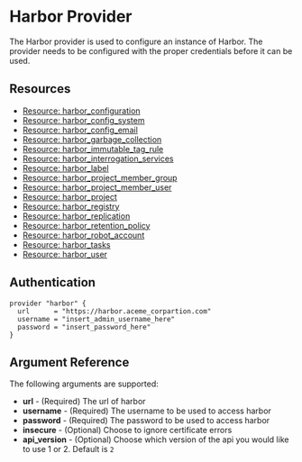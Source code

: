 # Harbor Provider
The Harbor provider is used to configure an instance of Harbor. The provider needs to be configured with the proper credentials before it can be used.

## Resources
* [Resource: harbor_configuration](resources/configuration.md)
* [Resource: harbor_config_system](resources/config_system.md)
* [Resource: harbor_config_email](resources/config_email.md)
* [Resource: harbor_garbage_collection](resources/garbage_collection.md)
* [Resource: harbor_immutable_tag_rule](resources/immutable_tag_rule.md)
* [Resource: harbor_interrogation_services](resources/interrogation_services.md)
* [Resource: harbor_label](resources/label.md)
* [Resource: harbor_project_member_group](resources/project_member_group.md)
* [Resource: harbor_project_member_user](resources/project_member_user.md)
* [Resource: harbor_project](resources/project.md)
* [Resource: harbor_registry](resources/registry.md)
* [Resource: harbor_replication](resources/replication.md)
* [Resource: harbor_retention_policy](resources/retention_policy.md)
* [Resource: harbor_robot_account](resources/robot_account.md)
* [Resource: harbor_tasks](resources/tasks.md)
* [Resource: harbor_user](resources/user.md)

## Authentication
```hcl
provider "harbor" {
  url      = "https://harbor.aceme_corpartion.com"
  username = "insert_admin_username_here"
  password = "insert_password_here"
}
```
## Argument Reference
The following arguments are supported:

* **url** - (Required) The url of harbor
* **username** - (Required) The username to be used to access harbor
* **password** - (Required) The password to be used to access harbor
* **insecure** - (Optional) Choose to ignore certificate errors
* **api_version** - (Optional) Choose which version of the api you would like to use 1 or 2. Default is `2`
